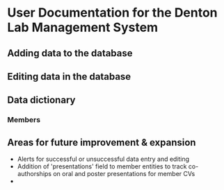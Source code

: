 # User Documentation for the Denton Lab Management System
## Adding data to the database

## Editing data in the database

## Data dictionary
### Members

## Areas for future improvement & expansion
- Alerts for successful or unsuccessful data entry and editing
- Addition of 'presentations' field to member entities to track co-authorships on oral and poster presentations for member CVs
- 
